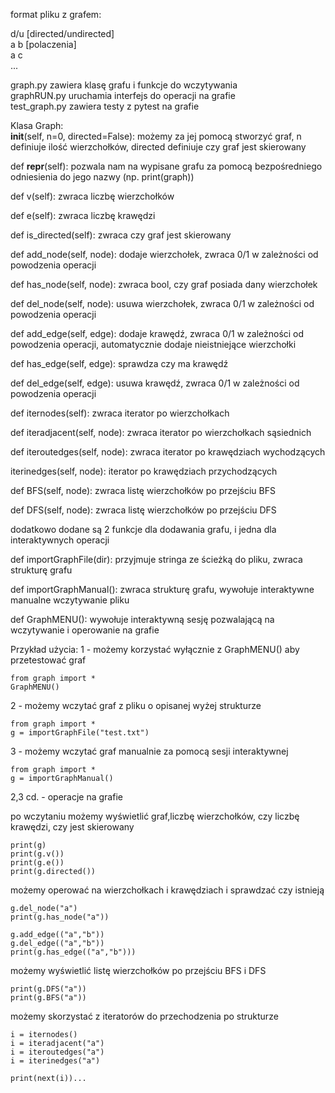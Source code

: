 format pliku z grafem:

d/u [directed/undirected]  
a b [polaczenia]  
a c  
...  

graph.py zawiera klasę grafu i funkcje do wczytywania  
graphRUN.py uruchamia interfejs do operacji na grafie  
test_graph.py zawiera testy z pytest na grafie  

Klasa Graph:  
__init__(self, n=0, directed=False):
    możemy za jej pomocą stworzyć graf, n definiuje ilość wierzchołków, directed definiuje czy graf jest skierowany

def __repr__(self):
    pozwala nam na wypisane grafu za pomocą bezpośredniego odniesienia do jego nazwy (np. print(graph))

def v(self):
    zwraca liczbę wierzchołków

def e(self):
    zwraca liczbę krawędzi

def is_directed(self):
    zwraca czy graf jest skierowany

def add_node(self, node):
    dodaje wierzchołek, zwraca 0/1 w zależności od powodzenia operacji

def has_node(self, node):
    zwraca bool, czy graf posiada dany wierzchołek

def del_node(self, node):
    usuwa wierzchołek, zwraca 0/1 w zależności od powodzenia operacji

def add_edge(self, edge):
    dodaje krawędź, zwraca 0/1 w zależności od powodzenia operacji, automatycznie dodaje nieistniejące wierzchołki

def has_edge(self, edge):
    sprawdza czy ma krawędź

def del_edge(self, edge):
    usuwa krawędź, zwraca 0/1 w zależności od powodzenia operacji

def iternodes(self):
    zwraca iterator po wierzchołkach

def iteradjacent(self, node):
    zwraca iterator po wierzchołkach sąsiednich

def iteroutedges(self, node):
    zwraca iterator po krawędziach wychodzących

iterinedges(self, node):
    iterator po krawędziach przychodzących

def BFS(self, node):
    zwraca listę wierzchołków po przejściu BFS

def DFS(self, node):
    zwraca listę wierzchołków po przejściu DFS

dodatkowo dodane są 2 funkcje dla dodawania grafu, i jedna dla interaktywnych operacji

def importGraphFile(dir):
    przyjmuje stringa ze ścieżką do pliku, zwraca strukturę grafu

def importGraphManual():
    zwraca strukturę grafu, wywołuje interaktywne manualne wczytywanie pliku

def GraphMENU():
    wywołuje interaktywną sesję pozwalającą na wczytywanie i operowanie na grafie

Przykład użycia:
1 - możemy korzystać wyłącznie z GraphMENU() aby przetestować graf

    from graph import *
    GraphMENU()

2 - możemy wczytać graf z pliku o opisanej wyżej strukturze

    from graph import *
    g = importGraphFile("test.txt")

3 - możemy wczytać graf manualnie za pomocą sesji interaktywnej

    from graph import *
    g = importGraphManual()

2,3 cd. - operacje na grafie

po wczytaniu możemy wyświetlić graf,liczbę wierzchołków, czy liczbę krawędzi, czy jest skierowany

    print(g)
    print(g.v())
    print(g.e())
    print(g.directed())

możemy operować na wierzchołkach i krawędziach i sprawdzać czy istnieją

    g.del_node("a")
    print(g.has_node("a"))

    g.add_edge(("a","b"))
    g.del_edge(("a","b"))
    print(g.has_edge(("a","b")))

możemy wyświetlić listę wierzchołków po przejściu BFS i DFS

    print(g.DFS("a"))
    print(g.BFS("a"))

możemy skorzystać z iteratorów do przechodzenia po strukturze

    i = iternodes()
    i = iteradjacent("a")
    i = iteroutedges("a")
    i = iterinedges("a")

    print(next(i))...
